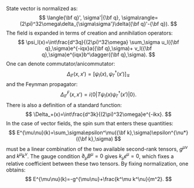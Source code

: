 State vector is normalized as:
$$
\langle{\bf q}', \sigma'|{\bf q}, \sigma\rangle=
(2\pi)^32\omega\delta_{\sigma\sigma'}\delta({\bf q}'-{\bf q}).
$$
The field is expanded in terms of creation and annihilation operators:
$$
\psi_l(x)=\int\frac{d^3q}{(2\pi)^32\omega}
\sum_\sigma u_l({\bf q},\sigma)e^{-iqx}a({\bf q},\sigma)+
v_l({\bf q},\sigma)e^{iqx}b^\dagger({\bf q},\sigma).
$$
One can denote commutator/anicommutator:
$$
\Delta_{ll'}(x,x')=\left[
\psi_l(x),\psi^\dagger_{l'}(x')
\right]_\mp
$$
and the Feynman propagator:
$$
\Delta^F_{ll'}(x,x')=i\langle
0|T{\psi_l(x)\psi^\dagger_{l'}(x')}|0
\rangle.
$$
There is also a definition of a standard function:
$$
\Delta_+(x)=\int\frac{d^3k}{(2\pi)^32\omega}e^{-ikx}.
$$
In the case of vector fields, the spin sum that enters these quantities:
$$
E^{\mu\nu}(k)=\sum_\sigma\epsilon^\mu({\bf k},\sigma)\epsilon^{\nu*}({\bf k},\sigma)
$$
must be a linear combination of the two available second-rank tensors, $g^{\mu\nu}$ and $k^\mu k^\nu$. The gauge condition $\partial_\mu B^\mu=0$ gives $k_\mu\epsilon^\mu=0$, which fixes a relative coefficient between these two tensors. By fixing normalization, one obtains:
$$
E^{\mu\nu}(k)=-g^{\mu\nu}+\frac{k^\mu k^\nu}{m^2}.
$$